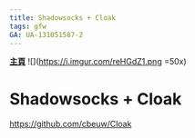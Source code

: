 ```yaml
---
title: Shadowsocks + Cloak
tags: gfw
GA: UA-131051587-2
---
```

[**主頁**](https://hackmd.io/@xrp4k0iHSfeGBDMiQ8kkzQ/SkaWsunMB/%2FuOfRBTx0SAq7xMx426pIUg)
![](https://i.imgur.com/reHGdZ1.png =50x)
# Shadowsocks + Cloak

https://github.com/cbeuw/Cloak